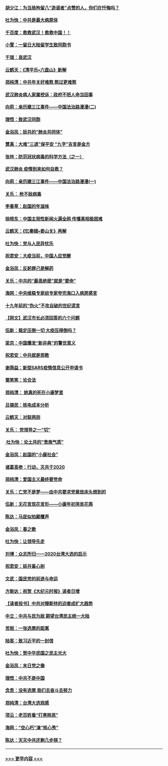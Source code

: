 #### [胡少江：为当局拘留八“造谣者”点赞的人，你们在忏悔吗？](../pages/nsc993/n11836801.md?t=02020711) 
#### [吐为快：中共是最大病原体](../pages/nsc993/n11836748.md?t=02020711) 
#### [千百度：救救武汉！救救中国！！](../pages/nsc993/n11836145.md?t=02020711) 
#### [小雪：一留日大陆留学生致同胞书](../pages/nsc993/n11834624.md?t=02020711) 
#### [千瑞：哀武汉](../pages/nsc993/n11833647.md?t=02020711) 
#### [云鹤天：《清平乐▪六盘山》新解](../pages/nsc993/n11833611.md?t=02020711) 
#### [郑纯清：中共年关好难熬 熬过更难熬](../pages/nsc993/n11833489.md?t=02020711) 
#### [武汉肺炎病人家属控诉：政府不把人命当回事](../pages/nsc993/n11833205.md?t=02020711) 
#### [向莉：亲历建三江事件——中国法治路漫漫(二)](../pages/nsc993/n11829102.md?t=02020711) 
#### [理悟：致武汉同胞](../pages/nsc993/n11831522.md?t=02020711) 
#### [金浴凤：妖共的“肺炎共同体”](../pages/nsc993/n11829448.md?t=02020711) 
#### [慧真：大难“三退”保平安 “九字”吉言是金方](../pages/nsc993/n11829501.md?t=02020711) 
#### [张林：防范冠状病毒的科学方法（之一）](../pages/nsc993/n11828618.md?t=02020711) 
#### [武汉肺炎 疫情到来如何自救？](../pages/nsc993/n11827632.md?t=02020711) 
#### [向莉：亲历建三江事件——中国法治路漫漫(一)](../pages/nsc993/n11827190.md?t=02020711) 
#### [关乐： 枪不敌病毒](../pages/nsc993/n11826746.md?t=02020711) 
#### [李春草：赵国的年滋味](../pages/nsc993/n11826321.md?t=02020711) 
#### [徐晓东：中国主观性新闻火遍全网 传播真相极困难](../pages/nsc993/n11826508.md?t=02020711) 
#### [云鹤天：《忆秦娥▪娄山关》再解](../pages/nsc993/n11824682.md?t=02020711) 
#### [吐为快：党与人民异忧乐](../pages/nsc993/n11824660.md?t=02020711) 
#### [祝君安：大疫当前，中国人应觉醒](../pages/nsc993/n11821946.md?t=02020711) 
#### [金浴凤：反躬罪己是解药](../pages/nsc993/n11820280.md?t=02020711) 
#### [关乐：中共的“最高绝密”就是“要命”](../pages/nsc993/n11816946.md?t=02020711) 
#### [海网：中央维稳专家组专家夸完海口入病房感言](../pages/nsc993/n11815138.md?t=02020711) 
#### [十九年前的“伪火”不攻自破的世纪谎言](../pages/nsc993/n11813238.md?t=02020711) 
#### [【网文】武汉市长必须回答的六个问题](../pages/nsc993/n11813848.md?t=02020711) 
#### [伍新：稳定压倒一切 大疫压得倒吗？](../pages/nsc993/n11812634.md?t=02020711) 
#### [梁京：中国爆发“新非典”的警世意义](../pages/nsc993/n11812554.md?t=02020711) 
#### [祝君安：中共就是邪教](../pages/nsc993/n11812431.md?t=02020711) 
#### [谢燕益：新型SARS疫情信息公开申请书](../pages/nsc993/n11808840.md?t=02020711) 
#### [蜀笑笑：论合法](../pages/nsc993/n11808064.md?t=02020711) 
#### [郑纯清： 她真的死在小康梦里](../pages/nsc993/n11806623.md?t=02020711) 
#### [吕锡民：核电成本分析](../pages/nsc993/n11806284.md?t=02020711) 
#### [云鹤天：对联两则](../pages/nsc993/n11805957.md?t=02020711) 
#### [关乐： 党领导之一“切”](../pages/nsc993/n11804505.md?t=02020711) 
#### [ 吐为快：论土共的“贵族气质”](../pages/nsc993/n11804490.md?t=02020711) 
#### [金浴凤：赵国的“小康社会”](../pages/nsc993/n11804452.md?t=02020711) 
#### [诸葛高参：行动，灭共于2020](../pages/nsc993/n11804120.md?t=02020711) 
#### [郑纯清：爱国主义最终要党命](../pages/nsc993/n11802197.md?t=02020711) 
#### [关乐：亡党不是梦——由中共要求党章放床头想到的](../pages/nsc993/n11802156.md?t=02020711) 
#### [伍新：无花言现花言形——小康年初哭吴花燕](../pages/nsc993/n11800044.md?t=02020711) 
#### [陈达：马屁似拍颠覆声](../pages/nsc993/n11800010.md?t=02020711) 
#### [金浴凤：春之歌](../pages/nsc993/n11797687.md?t=02020711) 
#### [吐为快：让领导先走](../pages/nsc993/n11797512.md?t=02020711) 
#### [刘博：众志所归——2020台湾大选的启示](../pages/nsc993/n11796878.md?t=02020711) 
#### [祝君安：妖共畜心剖](../pages/nsc993/n11794273.md?t=02020711) 
#### [文武：国民党的前途与命运](../pages/nsc993/n11794198.md?t=02020711) 
#### [方能达：祝贺《大纪元时报》读者日增](../pages/nsc993/n11793807.md?t=02020711) 
#### [【读者投书】中共对穆斯林的迫害成扩大趋势](../pages/nsc993/n11791371.md?t=02020711) 
#### [中立：中共与民为敌 期望台湾民主统一大陆](../pages/nsc993/n11790392.md?t=02020711) 
#### [苦胆：一张选票的距离](../pages/nsc993/n11788914.md?t=02020711) 
#### [陆客：致习近平的一封信](../pages/nsc993/n11788867.md?t=02020711) 
#### [吐为快：贺中华民国之民主光大](../pages/nsc993/n11788618.md?t=02020711) 
#### [金浴凤：末日党之像](../pages/nsc993/n11787475.md?t=02020711) 
#### [理悟：中共不是中国](../pages/nsc993/n11787463.md?t=02020711) 
#### [念贲：没有选票  我们去奋斗去努力](../pages/nsc993/n11787398.md?t=02020711) 
#### [郑纯清：台湾大选观感](../pages/nsc993/n11786210.md?t=02020711) 
#### [项云：老百姓看“打黑除恶”](../pages/nsc993/n11785398.md?t=02020711) 
#### [海网：“空心朽”演“核心秀”](../pages/nsc993/n11783874.md?t=02020711) 
#### [陈达：天灭中共还剩几步棋？](../pages/nsc993/n11783719.md?t=02020711) 

----
#### [ >>> 更早内容 <<< ](../indexes/nsc993-earlier.md)
